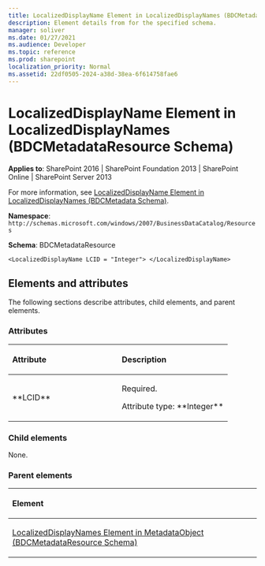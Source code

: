 ```yaml
---
title: LocalizedDisplayName Element in LocalizedDisplayNames (BDCMetadataResource Schema)
description: Element details from for the specified schema.
manager: soliver
ms.date: 01/27/2021
ms.audience: Developer
ms.topic: reference
ms.prod: sharepoint
localization_priority: Normal
ms.assetid: 22df0505-2024-a38d-38ea-6f614758fae6
---
```


# LocalizedDisplayName Element in LocalizedDisplayNames (BDCMetadataResource Schema)

**Applies to**: SharePoint 2016 | SharePoint Foundation 2013 | SharePoint Online | SharePoint Server 2013

For more information, see [LocalizedDisplayName Element in LocalizedDisplayNames (BDCMetadata Schema)](localizeddisplayname-element-in-localizeddisplaynames-bdcmetadata-schema.md).

**Namespace**: `http://schemas.microsoft.com/windows/2007/BusinessDataCatalog/Resources`

**Schema**: BDCMetadataResource

```
<LocalizedDisplayName LCID = "Integer"> </LocalizedDisplayName>
```

## Elements and attributes

The following sections describe attributes, child elements, and parent elements.

### Attributes

<table>
<colgroup>
<col width="50%" />
<col width="50%" />
</colgroup>
<thead>
<tr class="header">
<th align="left"><p>Attribute</p></th>
<th align="left"><p>Description</p></th>
</tr>
</thead>
<tbody>
<tr class="odd">
<td align="left"><p>**LCID**</p></td>
<td align="left"><p>Required.</p>
<p>Attribute type: **Integer**</p></td>
</tr>
</tbody>
</table>

### Child elements

None.

### Parent elements

<table>
<colgroup>
<col width="100%" />
</colgroup>
<thead>
<tr class="header">
<th align="left"><p>Element</p></th>
</tr>
</thead>
<tbody>
<tr class="odd">
<td align="left"><p><span sdata="link"><a href="localizeddisplaynames-element-in-metadataobject-bdcmetadataresource-schema.md">LocalizedDisplayNames Element in MetadataObject (BDCMetadataResource Schema)</a></span></p></td>
</tr>
</tbody>
</table>








